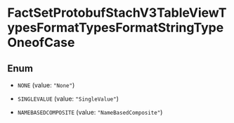 

# FactSetProtobufStachV3TableViewTypesFormatTypesFormatStringTypeOneofCase

## Enum


* `NONE` (value: `"None"`)

* `SINGLEVALUE` (value: `"SingleValue"`)

* `NAMEBASEDCOMPOSITE` (value: `"NameBasedComposite"`)



